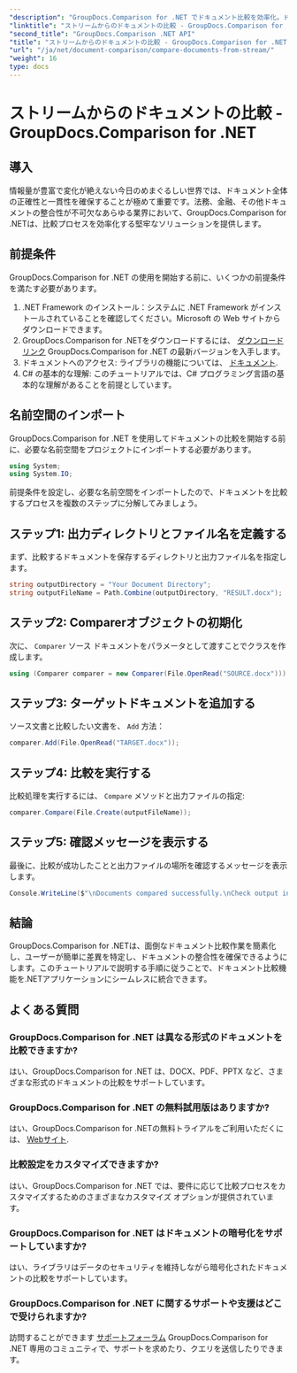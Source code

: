 ```yaml
---
"description": "GroupDocs.Comparison for .NET でドキュメント比較を効率化。ドキュメントを簡単に比較し、ファイル間の正確性を確保します。"
"linktitle": "ストリームからのドキュメントの比較 - GroupDocs.Comparison for .NET"
"second_title": "GroupDocs.Comparison .NET API"
"title": "ストリームからのドキュメントの比較 - GroupDocs.Comparison for .NET"
"url": "/ja/net/document-comparison/compare-documents-from-stream/"
"weight": 16
type: docs
---
```

# ストリームからのドキュメントの比較 - GroupDocs.Comparison for .NET

## 導入
情報量が豊富で変化が絶えない今日のめまぐるしい世界では、ドキュメント全体の正確性と一貫性を確保することが極めて重要です。法務、金融、その他ドキュメントの整合性が不可欠なあらゆる業界において、GroupDocs.Comparison for .NETは、比較プロセスを効率化する堅牢なソリューションを提供します。
## 前提条件
GroupDocs.Comparison for .NET の使用を開始する前に、いくつかの前提条件を満たす必要があります。
1. .NET Framework のインストール：システムに .NET Framework がインストールされていることを確認してください。Microsoft の Web サイトからダウンロードできます。
2. GroupDocs.Comparison for .NETをダウンロードするには、 [ダウンロードリンク](https://releases.groupdocs.com/comparison/net/) GroupDocs.Comparison for .NET の最新バージョンを入手します。
3. ドキュメントへのアクセス: ライブラリの機能については、 [ドキュメント](https://tutorials。groupdocs.com/comparison/net/).
4. C# の基本的な理解: このチュートリアルでは、C# プログラミング言語の基本的な理解があることを前提としています。

## 名前空間のインポート
GroupDocs.Comparison for .NET を使用してドキュメントの比較を開始する前に、必要な名前空間をプロジェクトにインポートする必要があります。
```csharp
using System;
using System.IO;
```
前提条件を設定し、必要な名前空間をインポートしたので、ドキュメントを比較するプロセスを複数のステップに分解してみましょう。
## ステップ1: 出力ディレクトリとファイル名を定義する
まず、比較するドキュメントを保存するディレクトリと出力ファイル名を指定します。
```csharp
string outputDirectory = "Your Document Directory";
string outputFileName = Path.Combine(outputDirectory, "RESULT.docx");
```
## ステップ2: Comparerオブジェクトの初期化
次に、 `Comparer` ソース ドキュメントをパラメータとして渡すことでクラスを作成します。
```csharp
using (Comparer comparer = new Comparer(File.OpenRead("SOURCE.docx")))
```
## ステップ3: ターゲットドキュメントを追加する
ソース文書と比較したい文書を、 `Add` 方法：
```csharp
comparer.Add(File.OpenRead("TARGET.docx"));
```
## ステップ4: 比較を実行する
比較処理を実行するには、 `Compare` メソッドと出力ファイルの指定:
```csharp
comparer.Compare(File.Create(outputFileName));
```
## ステップ5: 確認メッセージを表示する
最後に、比較が成功したことと出力ファイルの場所を確認するメッセージを表示します。
```csharp
Console.WriteLine($"\nDocuments compared successfully.\nCheck output in {outputDirectory}.");
```

## 結論
GroupDocs.Comparison for .NETは、面倒なドキュメント比較作業を簡素化し、ユーザーが簡単に差異を特定し、ドキュメントの整合性を確保できるようにします。このチュートリアルで説明する手順に従うことで、ドキュメント比較機能を.NETアプリケーションにシームレスに統合できます。
## よくある質問
### GroupDocs.Comparison for .NET は異なる形式のドキュメントを比較できますか?
はい、GroupDocs.Comparison for .NET は、DOCX、PDF、PPTX など、さまざまな形式のドキュメントの比較をサポートしています。
### GroupDocs.Comparison for .NET の無料試用版はありますか?
はい、GroupDocs.Comparison for .NETの無料トライアルをご利用いただくには、 [Webサイト](https://releases。groupdocs.com/).
### 比較設定をカスタマイズできますか?
はい、GroupDocs.Comparison for .NET では、要件に応じて比較プロセスをカスタマイズするためのさまざまなカスタマイズ オプションが提供されています。
### GroupDocs.Comparison for .NET はドキュメントの暗号化をサポートしていますか?
はい、ライブラリはデータのセキュリティを維持しながら暗号化されたドキュメントの比較をサポートしています。
### GroupDocs.Comparison for .NET に関するサポートや支援はどこで受けられますか?
訪問することができます [サポートフォーラム](https://forum.groupdocs.com/c/comparison/12) GroupDocs.Comparison for .NET 専用のコミュニティで、サポートを求めたり、クエリを送信したりできます。